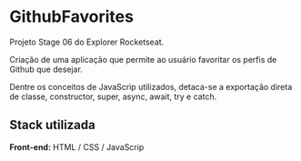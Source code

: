 # GithubFavorites

Projeto Stage 06 do Explorer Rocketseat.


Criação de uma aplicação que permite ao usuário favoritar os perfis de Github que desejar.

Dentre os conceitos de JavaScrip utilizados, detaca-se a exportação direta de classe, constructor, super, async, await, try e catch.
## Stack utilizada

**Front-end:** HTML / CSS / JavaScrip

